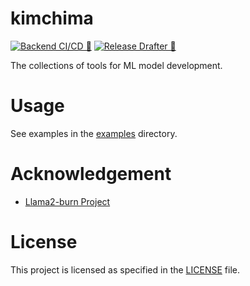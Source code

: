 # kimchima

[![Backend CI/CD 🚀](https://github.com/Aisuko/kimchima/actions/workflows/ci.yml/badge.svg)](https://github.com/Aisuko/kimchima/actions/workflows/ci.yml)
[![Release Drafter 🚀](https://github.com/Aisuko/kimchima/actions/workflows/release-drafter.yml/badge.svg)](https://github.com/Aisuko/kimchima/actions/workflows/release-drafter.yml)

The collections of tools for ML model development.


# Usage

See examples in the [examples](./examples) directory.

# Acknowledgement

- [Llama2-burn Project](https://github.com/Gadersd/llama2-burn/tree/main)


# License

This project is licensed as specified in the [LICENSE](./LICENSE) file.